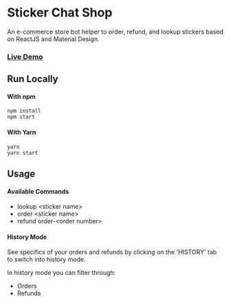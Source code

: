 # Sticker Chat Shop

An e-commerce store bot helper to order, refund, and lookup stickers based on ReactJS and Material Design.

### [Live Demo](https://philgetz.github.io/sticker-chat-shop/)

## Run Locally

#### With npm

```
npm install
npm start
```

#### With Yarn

```
yarn
yarn start
```

## Usage

#### Available Commands

* lookup \<sticker name>
* order \<sticker name>
* refund order-\<order number>

#### History Mode

See specifics of your orders and refunds by clicking on the 'HISTORY' tab to switch into history mode.

In history mode you can filter through:

* Orders
* Refunds
